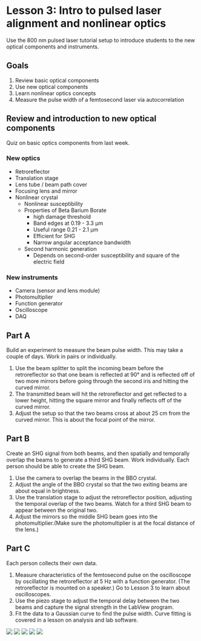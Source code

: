 # Lesson 3: Intro to pulsed laser alignment and nonlinear optics

Use the 800 nm pulsed laser tutorial setup to introduce students to the new optical components and instruments.

## Goals
1. Review basic optical components
2. Use new optical components
3. Learn nonlinear optics concepts
4. Measure the pulse width of a femtosecond laser via autocorrelation

## Review and introduction to new optical components

Quiz on basic optics components from last week.

### New optics
- Retroreflector
- Translation stage
- Lens tube / beam path cover
- Focusing lens and mirror
- Nonlinear crystal
	- Nonlinear susceptibility
	- Properties of Beta Barium Borate
		- high damage threshold
		- Band edges at 0.19 - 3.3 μm
		- Useful range 0.21 - 2.1 μm
		- Efficient for SHG
		- Narrow angular acceptance bandwidth
	- Second harmonic generation
		- Depends on second-order susceptibility and square of the electric field

### New instruments
- Camera (sensor and lens module)
- Photomultiplier
- Function generator
- Oscilloscope
- DAQ

## Part A

Build an experiment to measure the beam pulse width. This may take a couple of days. Work in pairs or individually. 

1. Use the beam splitter to split the incoming beam before the retroreflector so that one beam is reflected at 90° and is reflected off of two more mirrors before going through the second iris and hitting the curved mirror.
2. The transmitted beam will hit the retroreflector and get reflected to a lower height, hitting the square mirror and finally reflects off of the curved mirror.
3. Adjust the setup so that the two beams cross at about 25 cm from the curved mirror. This is about the focal point of the mirror.


## Part B

Create an SHG signal from both beams, and then spatially and temporally overlap the beams to generate a third SHG beam. Work individually. Each person should be able to create the SHG beam.

1. Use the camera to overlap the beams in the BBO crystal.
2. Adjust the angle of the BBO crystal so that the two exiting beams are about equal in brightness.
3. Use the translation stage to adjust the retroreflector position, adjusting the temporal overlap of the two beams. Watch for a third SHG beam to appear between the original two.
4. Adjust the mirrors so the middle SHG beam goes into the photomultiplier.(Make sure the photomultiplier is at the focal distance of the lens.)


## Part C
Each person collects their own data.

1. Measure characteristics of the femtosecond pulse on the oscilloscope by oscillating the retroreflector at 5 Hz with a function generator. (The retroreflector is mounted on a speaker.) Go to Lesson 3 to learn about oscilloscopes.
2. Use the piezo stage to adjust the temporal delay between the two beams and capture the signal strength in the LabView program.
3. Fit the data to a Gaussian curve to find the pulse width. Curve fitting is covered in a lesson on analysis and lab software.

![][image-1]
![][image-2]
![][image-3]
![][image-4]
![][image-5]

[image-1]:	../images/SHG_above.jpeg
[image-2]:	../images/SHG_back.jpeg
[image-3]:	../images/SHG_front.jpeg
[image-4]:	../images/SHG_side.jpeg
[image-5]:	../images/SHG_side_close_up.jpeg